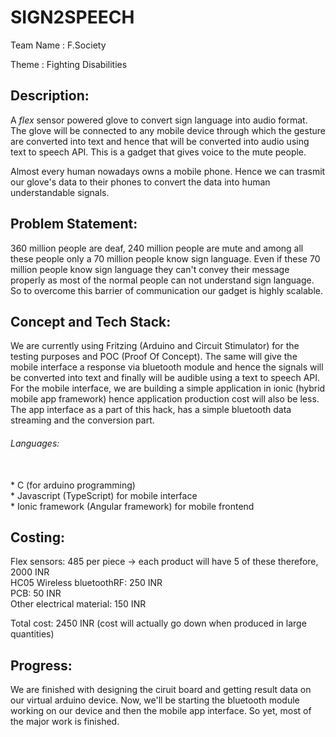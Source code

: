 # SIGN2SPEECH

Team Name : F.Society

Theme : Fighting Disabilities

## Description:
A *flex* sensor powered glove to convert sign language into audio format. The glove will be connected to any mobile device through which the gesture are converted into text and hence that will be converted into audio using text to speech API. This is a gadget that gives voice to the mute people.

Almost every human nowadays owns a mobile phone. Hence we can trasmit our glove's data to their phones to convert the data into human understandable signals.

## Problem Statement:
360 million people are deaf, 240 million people are mute and among all these people only a 70 million people know sign language. Even if these 70 million people know sign language they can't convey their message properly as most of the normal people can not understand sign language. So to overcome this barrier of communication our gadget is highly scalable.

## Concept and Tech Stack:
We are currently using Fritzing (Arduino and Circuit Stimulator) for the testing purposes and POC (Proof Of Concept). The same will give the mobile interface a response via bluetooth module and hence the signals will be converted into text and finally will be audible using a text to speech API.
For the mobile interface, we are building a simple application in ionic (hybrid mobile app framework) hence application production cost will also be less.
The app interface as a part of this hack, has a simple bluetooth data streaming and the conversion part.

<h6>Languages:</h6> <br>
* C (for arduino programming)<br>
* Javascript (TypeScript) for mobile interface<br>
* Ionic framework (Angular framework) for mobile frontend<br>

## Costing:
Flex sensors: 485 per piece -> each product will have 5 of these therefore, 2000 INR<br>
HC05 Wireless bluetoothRF: 250 INR<br>
PCB: 50 INR<br>
Other electrical material: 150 INR<br>

Total cost: 2450 INR (cost will actually go down when produced in large quantities)<br>

## Progress:
We are finished with designing the ciruit board and getting result data on our virtual arduino device. Now, we'll be starting the bluetooth module working on our device and then the mobile app interface. So yet, most of the major work is finished.
